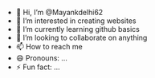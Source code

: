 - 👋 Hi, I’m @Mayankdelhi62
- 👀 I’m interested in creating websites
- 🌱 I’m currently learning github basics
- 💞️ I’m looking to collaborate on anything
- 📫 How to reach me 
- 😄 Pronouns: ...
- ⚡ Fun fact: ...

<!---
Mayankdelhi62/Mayankdelhi62 is a ✨ special ✨ repository because its `README.md` (this file) appears on your GitHub profile.
You can click the Preview link to take a look at your changes.
--->
